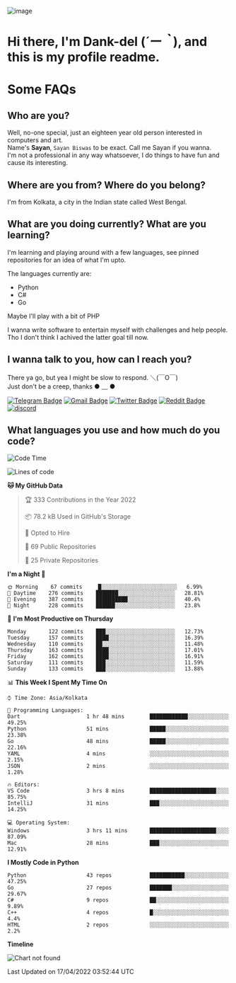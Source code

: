 ![image](https://user-images.githubusercontent.com/63096193/125182844-29f20800-e22f-11eb-8dc9-b0f2d29647bb.png)

# **Hi there, I'm Dank-del (*´ー｀*), and this is my profile readme.**
<!--  [![Profile views](https://gpvc.arturio.dev/dank-del)](https://github.com/dank-del) -->
# Some FAQs

## **Who are you?**

Well, no-one special, just an eighteen year old person interested in computers and art. \
Name's **Sayan**, `Sayan Biswas` to be exact. Call me Sayan if you wanna. \
I'm not a professional in any way whatsoever, I do things to have fun and cause its interesting.

## **Where are you from? Where do you belong?**

I'm from Kolkata, a city in the Indian state called West Bengal.

## **What are you doing currently? What are you learning?**

I'm learning and playing around with a few languages, see pinned repositories for an idea of what I'm upto.

The languages currently are:

- Python
- C#
- Go

Maybe I'll play with a bit of PHP

I wanna write software to entertain myself with challenges and help people. \
Tho I don't think I achived the latter goal till now.

<!--## **Eww, I see a weeb profile.**

Can't help it, it's the best way to hide my face on this account
> Why do people hate weebs .-.

## **Cool, what more interests you?**

My interests are quite, weird. They're scattered all over the place. \
I've been fascinated by music and have studied it since the age of 6, I've performed on stage and on air but yeah now I've been away from that. I specialize in key instruments. \
Another thing that interests me is Media Production, aka, working with audio, video and broadcasting media.

> I just like art in general. also feeds the reason of me being obsessed with Japanese drawings (⋟ ﹏ ⋞)-->

## **I wanna talk to you, how can I reach you?**

There ya go, but yea I might be slow to respond. ＼(￣O￣) \
Just don't be a creep, thanks ● ﹏ ●

[![Telegram Badge](https://img.shields.io/badge/-dank_as_fuck-1ca0f1?style=flat-square&logo=telegram&logoColor=white&link=https://t.me/dank_as_fuck)](https://t.me/dank_as_fuck)
[![Gmail Badge](https://img.shields.io/badge/-chizuru@kanojo.tk-c14438?style=flat-square&logo=Gmail&logoColor=white&link=mailto:chizuru@kanojo.tk)](mailto:chizuru@kanojo.tk)
[![Twitter Badge](https://img.shields.io/twitter/follow/TheDankDel?style=social)](https://twitter.com/TheDankDel)
[![Reddit Badge](https://img.shields.io/reddit/user-karma/combined/dank_as_fuck_?style=social)](https://www.reddit.com/user/dank_as_fuck_/)
[![discord](https://discord-md-badge.vercel.app/api/shield/506536929152466945?style=social)](https://discordapp.com/users/506536929152466945)

## **What languages you use and how much do you code?**

<!--START_SECTION:waka-->
![Code Time](http://img.shields.io/badge/Code%20Time-538%20hrs%209%20mins-blue)

![Lines of code](https://img.shields.io/badge/From%20Hello%20World%20I%27ve%20Written-866%20Thousand%20lines%20of%20code-blue)

**🐱 My GitHub Data** 

> 🏆 333 Contributions in the Year 2022
 > 
> 📦 78.2 kB Used in GitHub's Storage 
 > 
> 💼 Opted to Hire
 > 
> 📜 69 Public Repositories 
 > 
> 🔑 25 Private Repositories  
 > 
**I'm a Night 🦉** 

```text
🌞 Morning    67 commits     █░░░░░░░░░░░░░░░░░░░░░░░░   6.99% 
🌆 Daytime    276 commits    ███████░░░░░░░░░░░░░░░░░░   28.81% 
🌃 Evening    387 commits    ██████████░░░░░░░░░░░░░░░   40.4% 
🌙 Night      228 commits    ██████░░░░░░░░░░░░░░░░░░░   23.8%

```
📅 **I'm Most Productive on Thursday** 

```text
Monday       122 commits    ███░░░░░░░░░░░░░░░░░░░░░░   12.73% 
Tuesday      157 commits    ████░░░░░░░░░░░░░░░░░░░░░   16.39% 
Wednesday    110 commits    ██░░░░░░░░░░░░░░░░░░░░░░░   11.48% 
Thursday     163 commits    ████░░░░░░░░░░░░░░░░░░░░░   17.01% 
Friday       162 commits    ████░░░░░░░░░░░░░░░░░░░░░   16.91% 
Saturday     111 commits    ███░░░░░░░░░░░░░░░░░░░░░░   11.59% 
Sunday       133 commits    ███░░░░░░░░░░░░░░░░░░░░░░   13.88%

```


📊 **This Week I Spent My Time On** 

```text
⌚︎ Time Zone: Asia/Kolkata

💬 Programming Languages: 
Dart                     1 hr 48 mins        ████████████░░░░░░░░░░░░░   49.25% 
Python                   51 mins             █████░░░░░░░░░░░░░░░░░░░░   23.38% 
Go                       48 mins             █████░░░░░░░░░░░░░░░░░░░░   22.16% 
YAML                     4 mins              ░░░░░░░░░░░░░░░░░░░░░░░░░   2.15% 
JSON                     2 mins              ░░░░░░░░░░░░░░░░░░░░░░░░░   1.28%

🔥 Editors: 
VS Code                  3 hrs 8 mins        █████████████████████░░░░   85.75% 
IntelliJ                 31 mins             ███░░░░░░░░░░░░░░░░░░░░░░   14.25%

💻 Operating System: 
Windows                  3 hrs 11 mins       █████████████████████░░░░   87.09% 
Mac                      28 mins             ███░░░░░░░░░░░░░░░░░░░░░░   12.91%

```

**I Mostly Code in Python** 

```text
Python                   43 repos            ███████████░░░░░░░░░░░░░░   47.25% 
Go                       27 repos            ███████░░░░░░░░░░░░░░░░░░   29.67% 
C#                       9 repos             ██░░░░░░░░░░░░░░░░░░░░░░░   9.89% 
C++                      4 repos             █░░░░░░░░░░░░░░░░░░░░░░░░   4.4% 
HTML                     2 repos             ░░░░░░░░░░░░░░░░░░░░░░░░░   2.2%

```


**Timeline**

![Chart not found](https://raw.githubusercontent.com/Dank-del/Dank-del/main/charts/bar_graph.png) 


 Last Updated on 17/04/2022 03:52:44 UTC
<!--END_SECTION:waka-->

<!--## **Can I stalk your spotify?**

Um sure.

![OwO Spotify](https://spotify-recently-played-readme.vercel.app/api?user=31fdrsslnr7nvq4ytqwtw7c4rxfm&count=5)-->
